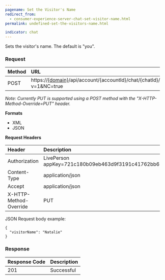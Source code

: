 ```yaml
---
pagename: Set the Visitor's Name
redirect_from:
  - consumer-experience-server-chat-set-visitor-name.html
permalink: undefined-set-the-visitors-name.html

indicator: chat
---
```


Sets the visitor's name. The default is "you".

### Request

| Method | URL |
| :--- | :--- |
| POST | https://[{domain}](/agent-domain-domain-api.html)/api/account/{accountId}/chat/{chatId}/info/visitorName?v=1&NC=true |

*Note: Currently PUT is supported using a POST method with the "X-HTTP-Method-Override=PUT" header.*

**Formats**

- XML
- JSON

**Request Headers**

| Header | Description |
| :--- | :--- |
| Authorization | LivePerson appKey=721c180b09eb463d9f3191c41762bb68 |
| Content-Type | application/json |
| Accept | application/json |
| X-HTTP-Method-Override | PUT |

JSON Request body example:

    {
      "visitorName": "Natalie"
    }

### Response

| Response Code | Description |
| :--- | :--- |
| 201 | Successful |
